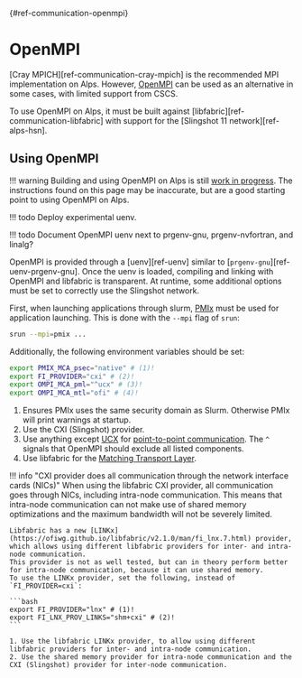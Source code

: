 [](){#ref-communication-openmpi}
# OpenMPI

[Cray MPICH][ref-communication-cray-mpich] is the recommended MPI implementation on Alps.
However, [OpenMPI](https://www.open-mpi.org/) can be used as an alternative in some cases, with limited support from CSCS.

To use OpenMPI on Alps, it must be built against [libfabric][ref-communication-libfabric] with support for the [Slingshot 11 network][ref-alps-hsn].

## Using OpenMPI

!!! warning
    Building and using OpenMPI on Alps is still [work in progress](https://eth-cscs.github.io/cray-network-stack/).
    The instructions found on this page may be inaccurate, but are a good starting point to using OpenMPI on Alps.

!!! todo
    Deploy experimental uenv.

!!! todo
    Document OpenMPI uenv next to prgenv-gnu, prgenv-nvfortran, and linalg?

OpenMPI is provided through a [uenv][ref-uenv] similar to [`prgenv-gnu`][ref-uenv-prgenv-gnu].
Once the uenv is loaded, compiling and linking with OpenMPI and libfabric is transparent.
At runtime, some additional options must be set to correctly use the Slingshot network.

First, when launching applications through slurm, [PMIx](https://pmix.github.com) must be used for application launching.
This is done with the `--mpi` flag of `srun`:
```bash
srun --mpi=pmix ...
```

Additionally, the following environment variables should be set:
```bash
export PMIX_MCA_psec="native" # (1)!
export FI_PROVIDER="cxi" # (2)!
export OMPI_MCA_pml="^ucx" # (3)!
export OMPI_MCA_mtl="ofi" # (4)!
```

1. Ensures PMIx uses the same security domain as Slurm. Otherwise PMIx will print warnings at startup.
2. Use the CXI (Slingshot) provider.
3. Use anything except [UCX](https://openucx.org/documentation/) for [point-to-point communication](https://docs.open-mpi.org/en/v5.0.x/mca.html#selecting-which-open-mpi-components-are-used-at-run-time). The `^` signals that OpenMPI should exclude all listed components.
4. Use libfabric for the [Matching Transport Layer](https://docs.open-mpi.org/en/v5.0.x/mca.html#frameworks).

!!! info "CXI provider does all communication through the network interface cards (NICs)"
    When using the libfabric CXI provider, all communication goes through NICs, including intra-node communication.
    This means that intra-node communication can not make use of shared memory optimizations and the maximum bandwidth will not be severely limited.

    Libfabric has a new [LINKx](https://ofiwg.github.io/libfabric/v2.1.0/man/fi_lnx.7.html) provider, which allows using different libfabric providers for inter- and intra-node communication.
    This provider is not as well tested, but can in theory perform better for intra-node communication, because it can use shared memory.
    To use the LINKx provider, set the following, instead of `FI_PROVIDER=cxi`:

    ```bash
    export FI_PROVIDER="lnx" # (1)!
    export FI_LNX_PROV_LINKS="shm+cxi" # (2)!
    ```

    1. Use the libfabric LINKx provider, to allow using different libfabric providers for inter- and intra-node communication.
    2. Use the shared memory provider for intra-node communication and the CXI (Slingshot) provider for inter-node communication.
